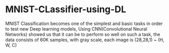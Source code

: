 # MNIST-CLassifier-using-DL
MNIST Classification becomes one of the simplest and basic tasks in order to test new Deep learning models, Using CNN(Convolutional Neural Networks) showed us that it can be to perform so well on such a task, the data consists of 60K samples, with gray scale, each image is (28,28,1) ~ (H, W, C)
